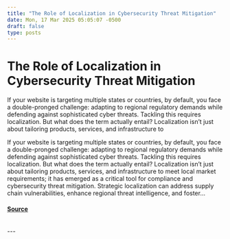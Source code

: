 ```yaml
---
title: "The Role of Localization in Cybersecurity Threat Mitigation"
date: Mon, 17 Mar 2025 05:05:07 -0500
draft: false
type: posts
---
```

# The Role of Localization in Cybersecurity Threat Mitigation





 If your website is targeting multiple states or countries, by default, you face a double-pronged challenge: adapting to regional regulatory demands while defending against sophisticated cyber threats. Tackling this requires localization. But what does the term actually entail? Localization isn’t just about tailoring products, services, and infrastructure to

If your website is targeting multiple states or countries, by default, you face a double-pronged challenge: adapting to regional regulatory demands while defending against sophisticated cyber threats. Tackling this requires localization. But what does the term actually entail? Localization isn’t just about tailoring products, services, and infrastructure to meet local market requirements; it has emerged as a critical tool for compliance and cybersecurity threat mitigation. Strategic localization can address supply chain vulnerabilities, enhance regional threat intelligence, and foster...

#### [Source](https://www.tripwire.com/state-of-security/role-localization-cybersecurity-threat-mitigation)

<br/>
---
